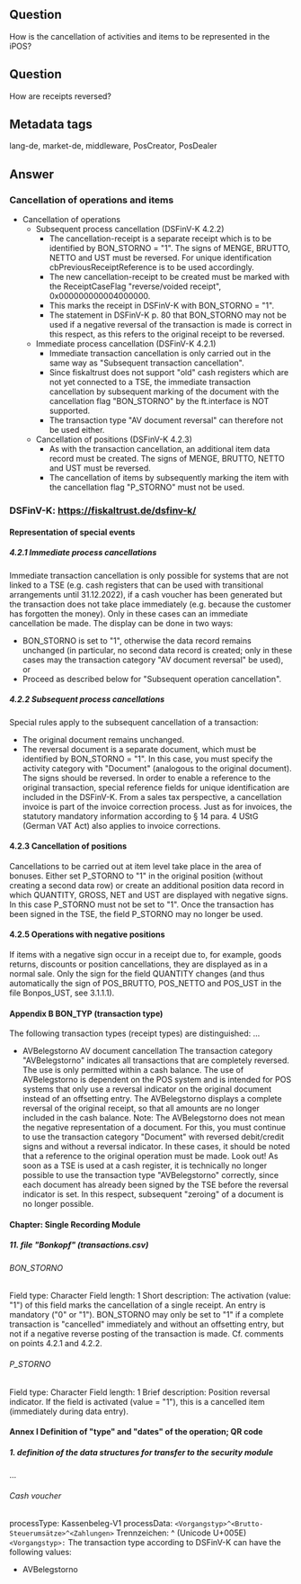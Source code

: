 ## Question
How is the cancellation of activities and items to be represented in the iPOS?

## Question
How are receipts reversed?

## Metadata tags
lang-de, market-de, middleware, PosCreator, PosDealer

## Answer

### Cancellation of operations and items
- Cancellation of operations
    - Subsequent process cancellation (DSFinV-K 4.2.2) 
        - The cancellation-receipt is a separate receipt which is to be identified by BON_STORNO = "1". The signs of MENGE, BRUTTO, NETTO and UST must be reversed. 
        For unique identification cbPreviousReceiptReference is to be used accordingly.           
        - The new cancellation-receipt to be created must be marked with the ReceiptCaseFlag "reverse/voided receipt", 0x000000000004000000. 
        - This marks the receipt in DSFinV-K with BON_STORNO = "1".
        - The statement in DSFinV-K p. 80 that BON_STORNO may not be used if a negative reversal of the transaction is made is correct in this respect, as this refers to the original receipt to be reversed.
    - Immediate process cancellation (DSFinV-K 4.2.1) 
        - Immediate transaction cancellation is only carried out in the same way as "Subsequent transaction cancellation".
        - Since fiskaltrust does not support "old" cash registers which are not yet connected to a TSE, the immediate transaction cancellation by subsequent marking of the document with the cancellation flag "BON_STORNO" by the ft.interface is NOT supported.
        - The transaction type "AV document reversal" can therefore not be used either.
    - Cancellation of positions (DSFinV-K 4.2.3) 
        - As with the transaction cancellation, an additional item data record must be created. The signs of MENGE, BRUTTO, NETTO and UST must be reversed.
        - The cancellation of items by subsequently marking the item with the cancellation flag "P_STORNO" must not be used.

### DSFinV-K: https://fiskaltrust.de/dsfinv-k/ 
#### Representation of special events
##### 4.2.1 Immediate process cancellations
Immediate transaction cancellation is only possible for systems that are not linked to a TSE (e.g. cash registers that can be used with transitional arrangements until 31.12.2022), if a cash voucher has been generated but the transaction does not take place immediately (e.g. because the customer has forgotten the money). Only in these cases can an immediate cancellation be made.
The display can be done in two ways:
* BON_STORNO is set to "1", otherwise the data record remains unchanged (in particular, no second data record is created; only in these cases may the transaction category "AV document reversal" be used), or
* Proceed as described below for "Subsequent operation cancellation".
##### 4.2.2 Subsequent process cancellations
Special rules apply to the subsequent cancellation of a transaction:
* The original document remains unchanged.
* The reversal document is a separate document, which must be identified by BON_STORNO = "1". In this case, you must specify the activity category with "Document" (analogous to the original document). The signs should be reversed.
In order to enable a reference to the original transaction, special reference fields for unique identification are included in the DSFinV-K.
From a sales tax perspective, a cancellation invoice is part of the invoice correction process. Just as for invoices, the statutory mandatory information according to § 14 para. 4 UStG (German VAT Act) also applies to invoice corrections.

#### 4.2.3 Cancellation of positions
Cancellations to be carried out at item level take place in the area of bonuses.
Either set P_STORNO to "1" in the original position (without creating a second data row) or create an additional position data record in which QUANTITY, GROSS, NET and UST are displayed with negative signs. In this case P_STORNO must not be set to "1".
Once the transaction has been signed in the TSE, the field P_STORNO may no longer be used.

#### 4.2.5 Operations with negative positions
If items with a negative sign occur in a receipt due to, for example, goods returns, discounts or position cancellations, they are displayed as in a normal sale. Only the sign for the field QUANTITY changes (and thus automatically the sign of POS_BRUTTO, POS_NETTO and POS_UST in the file Bonpos_UST, see 3.1.1.1).

#### Appendix B BON_TYP (transaction type)
The following transaction types (receipt types) are distinguished:
…
* AVBelegstorno
AV document cancellation
The transaction category "AVBelegstorno" indicates all transactions that are completely reversed. The use is only permitted within a cash balance. The use of AVBelegstorno is dependent on the POS system and is intended for POS systems that only use a reversal indicator on the original document instead of an offsetting entry.
The AVBelegstorno displays a complete reversal of the original receipt, so that all amounts are no longer included in the cash balance.
Note: The AVBelegstorno does not mean the negative representation of a document. For this, you must continue to use the transaction category "Document" with reversed debit/credit signs and without a reversal indicator. In these cases, it should be noted that a reference to the original operation must be made.
Look out! As soon as a TSE is used at a cash register, it is technically no longer possible to use the transaction type "AVBelegstorno" correctly, since each document has already been signed by the TSE before the reversal indicator is set. In this respect, subsequent "zeroing" of a document is no longer possible.

#### Chapter: Single Recording Module
##### 11. file "Bonkopf" (transactions.csv)
###### BON_STORNO
Field type: Character
Field length: 1
Short description: The activation (value: "1") of this field marks the cancellation of a single receipt. An entry is mandatory ("0" or "1"). BON_STORNO may only be set to "1" if a complete transaction is "cancelled" immediately and without an offsetting entry, but not if a negative reverse posting of the transaction is made. Cf. comments on points 4.2.1 and 4.2.2.

###### P_STORNO
Field type: Character
Field length: 1
Brief description: Position reversal indicator. If the field is activated (value = "1"), this is a cancelled item (immediately during data entry).

#### Annex I Definition of "type" and "dates" of the operation; QR code
##### 1. definition of the data structures for transfer to the security module
…
###### Cash voucher
processType: Kassenbeleg-V1
processData: `<Vorgangstyp>^<Brutto-Steuerumsätze>^<Zahlungen>`
Trennzeichen: ^ (Unicode U+005E)
`<Vorgangstyp>:`
The transaction type according to DSFinV-K can have the following values:

* AVBelegstorno
